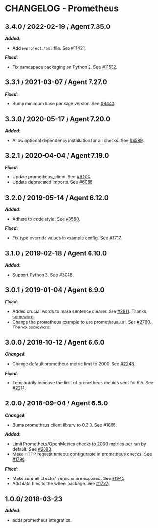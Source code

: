 # CHANGELOG - Prometheus

## 3.4.0 / 2022-02-19 / Agent 7.35.0

***Added***: 

* Add `pyproject.toml` file. See [#11421](https://github.com/DataDog/integrations-core/pull/11421).

***Fixed***: 

* Fix namespace packaging on Python 2. See [#11532](https://github.com/DataDog/integrations-core/pull/11532).


## 3.3.1 / 2021-03-07 / Agent 7.27.0

***Fixed***: 

* Bump minimum base package version. See [#8443](https://github.com/DataDog/integrations-core/pull/8443).


## 3.3.0 / 2020-05-17 / Agent 7.20.0

***Added***: 

* Allow optional dependency installation for all checks. See [#6589](https://github.com/DataDog/integrations-core/pull/6589).


## 3.2.1 / 2020-04-04 / Agent 7.19.0

***Fixed***: 

* Update prometheus_client. See [#6200](https://github.com/DataDog/integrations-core/pull/6200).
* Update deprecated imports. See [#6088](https://github.com/DataDog/integrations-core/pull/6088).


## 3.2.0 / 2019-05-14 / Agent 6.12.0

***Added***: 

* Adhere to code style. See [#3560](https://github.com/DataDog/integrations-core/pull/3560).

***Fixed***: 

* Fix type override values in example config. See [#3717](https://github.com/DataDog/integrations-core/pull/3717).


## 3.1.0 / 2019-02-18 / Agent 6.10.0

***Added***: 

* Support Python 3. See [#3048](https://github.com/DataDog/integrations-core/pull/3048).


## 3.0.1 / 2019-01-04 / Agent 6.9.0

***Fixed***: 

* Added crucial words to make sentence clearer. See [#2811][1]. Thanks [someword][2].
* Change the prometheus example to use prometheus_url. See [#2790][3]. Thanks [someword][2].


## 3.0.0 / 2018-10-12 / Agent 6.6.0

***Changed***: 

* Change default prometheus metric limit to 2000. See [#2248][4].

***Fixed***: 

* Temporarily increase the limit of prometheus metrics sent for 6.5. See [#2214][5].


## 2.0.0 / 2018-09-04 / Agent 6.5.0

***Changed***: 

* Bump prometheus client library to 0.3.0. See [#1866][8].

***Added***: 

* Limit Prometheus/OpenMetrics checks to 2000 metrics per run by default. See [#2093][6].
* Make HTTP request timeout configurable in prometheus checks. See [#1790][9].

***Fixed***: 

* Make sure all checks' versions are exposed. See [#1945][7].
* Add data files to the wheel package. See [#1727][10].


## 1.0.0/ 2018-03-23

***Added***: 

* adds prometheus integration.

[1]: https://github.com/DataDog/integrations-core/pull/2811
[2]: https://github.com/someword
[3]: https://github.com/DataDog/integrations-core/pull/2790
[4]: https://github.com/DataDog/integrations-core/pull/2248
[5]: https://github.com/DataDog/integrations-core/pull/2214
[6]: https://github.com/DataDog/integrations-core/pull/2093
[7]: https://github.com/DataDog/integrations-core/pull/1945
[8]: https://github.com/DataDog/integrations-core/pull/1866
[9]: https://github.com/DataDog/integrations-core/pull/1790
[10]: https://github.com/DataDog/integrations-core/pull/1727

